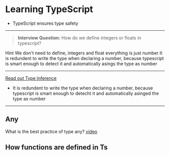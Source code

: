 # Learning TypeScript

- TypeScript ensures type safety

---

> **Interview Question:** How do we define integers or floats in typescript?

Hint We don't need to define, integers and float everything is just number
It is redundent to write the type when declaring a number, because typescript is smart enough to detect it and automatically asings the type as number

---

[Read out Type Inference](https://www.scaler.com/topics/typescript/array-type-interface/)

- It is redundent to write the type when declaring a number, because typescript is smart enough to detecht it and automatically asinged the type as number

---

## Any

What is the best practice of type any? [video](https://www.youtube.com/watch?v=30LWjhZzg50&t=2812s)

## How functions are defined in Ts
